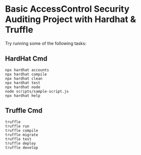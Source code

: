 # Basic AccessControl Security Auditing Project with Hardhat & Truffle

Try running some of the following tasks:
## HardHat Cmd
```shell
npx hardhat accounts
npx hardhat compile
npx hardhat clean
npx hardhat test
npx hardhat node
node scripts/sample-script.js
npx hardhat help
```
## Truffle Cmd
```shell
truffle 
truffle run
truffle compile
truffle migrate
truffle test
truffle deploy
truffle develop
```